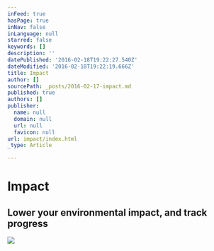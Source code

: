 ```yaml
---
inFeed: true
hasPage: true
inNav: false
inLanguage: null
starred: false
keywords: []
description: ''
datePublished: '2016-02-18T19:22:27.540Z'
dateModified: '2016-02-18T19:22:19.666Z'
title: Impact
author: []
sourcePath: _posts/2016-02-17-impact.md
published: true
authors: []
publisher:
  name: null
  domain: null
  url: null
  favicon: null
url: impact/index.html
_type: Article

---
```

# Impact

## Lower your environmental impact, and track progress
![](https://the-grid-user-content.s3-us-west-2.amazonaws.com/73b9667d-4b16-4a64-baf4-7f26177d92d9.jpg)